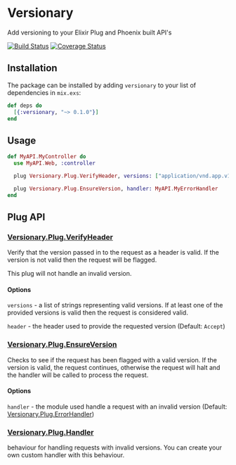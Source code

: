 # Versionary

Add versioning to your Elixir Plug and Phoenix built API's

[![Build Status](https://travis-ci.org/sticksnleaves/versionary.svg?branch=master)](https://travis-ci.org/sticksnleaves/versionary)
[![Coverage Status](https://coveralls.io/repos/github/sticksnleaves/versionary/badge.svg?branch=master)](https://coveralls.io/github/sticksnleaves/versionary?branch=master)

## Installation

The package can be installed by adding `versionary` to your list of dependencies
in `mix.exs`:

```elixir
def deps do
  [{:versionary, "~> 0.1.0"}]
end
```

## Usage

```elixir
def MyAPI.MyController do
  use MyAPI.Web, :controller

  plug Versionary.Plug.VerifyHeader, versions: ["application/vnd.app.v1+json"]

  plug Versionary.Plug.EnsureVersion, handler: MyAPI.MyErrorHandler
end
```

## Plug API

### [Versionary.Plug.VerifyHeader](https://hexdocs.pm/versionary/Versionary.Plug.VerifyHeader.html)

Verify that the version passed in to the request as a header is valid. If the
version is not valid then the request will be flagged.

This plug will not handle an invalid version.

#### Options

`versions` - a list of strings representing valid versions. If at least one of
the provided versions is valid then the request is considered valid.

`header` - the header used to provide the requested version (Default: `Accept`)

### [Versionary.Plug.EnsureVersion](https://hexdocs.pm/versionary/Versionary.Plug.EnsureVersion.html)

Checks to see if the request has been flagged with a valid version. If the
version is valid, the request continues, otherwise the request will halt and the
handler will be called to process the request.

#### Options

`handler` - the module used handle a request with an invalid version (Default: [Versionary.Plug.ErrorHandler](https://hexdocs.pm/versionary/Versionary.Plug.ErrorHandler.html))

### [Versionary.Plug.Handler](https://hexdocs.pm/versionary/Versionary.Plug.Handler.html)

behaviour for handling requests with invalid versions. You can create your own
custom handler with this behaviour.
